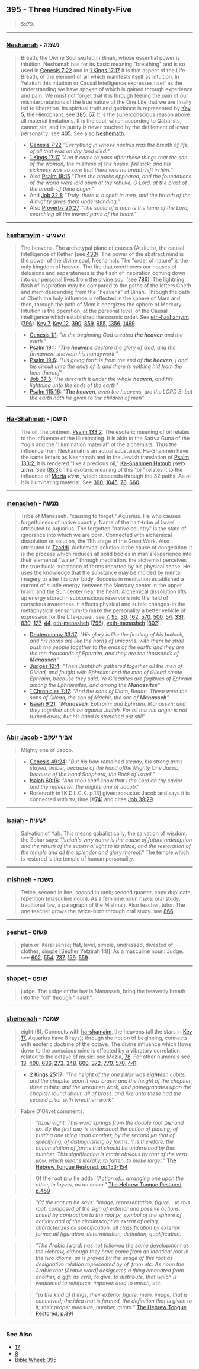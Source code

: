 ## 395 - Three Hundred Ninety-Five
> 5x79.

---

### [Neshamah](/keys/NShMH) - נשמה
> Breath, the Divine Soul seated in Binah, whose essential power is intuition. Neshamah has for its basic meaning "breathing" and is so used in [Genesis 7:22](http://biblehub.com/genesis/7-22.htm) and in [1 Kings 17:17](http://biblehub.com/1_kings/17-17.htm) It is that aspect of the Life Breath, of the element of air which manifests itself as intuition. In Yetzirah this intuition or Causal Intelligence expresses itself as the understanding we have spoken of which is gained through experience and pain. We must not forget that it is through feeling the pain of our misinterpretations of the true nature of the One Life that we are finally led to liberation. Its spiritual truth and guidance is represented by [Key 5](5), the Hierophant. see [385](385), [67](67). It is the superconscious reason above all material limitations. It is the soul, which according to Qabalists, cannot sin; and its purity is never touched by the defilement of lower personality. see [405](405). See also [Neshemath](790).

> - [Genesis 7:22](http://biblehub.com/genesis/7-22.htm) *"Everything in whose nostrils was the breath of life, of all that was on dry land died."*
> - [1 Kings 17:17](http://biblehub.com/1_kings/17-17.htm) *"And it came to pass after these things that the son of the woman, the mistress of the house, fell sick; and his sickness was so sore that there was no breath left in him."*
> - Also [Psalm 18:15](http://biblehub.com/psalms/18-15.htm) *"Then the brooks appeared, and the foundations of the world were laid open at thy rebuke, O Lord, at the blast of the breath of thine anger."*
> - And [Job 32:8](http://biblehub.com/job/32-8.htm) *"Truly, there is a spirit in men, and the breath of the Almighty gives them understanding."*
> - Also [Proverbs 20:27](http://biblehub.com/proverbs/20-27.htm) *"The sould of a man is the lamp of the Lord, searching all the inward parts of the heart."*

---

### [hashamyim](/keys/HShMIM) - השמים
> The heavens. The archetypal plane of causes (Atziluth), the causal Intelligence of Kether (see [430](430)). The power of the abstract mind is the power of the divine soul, Neshamah. The "order of nature" is the only kingdom of heaven. The fire that overthrows our houses of delusions and separateness is the flash of inspiration coming down into our personal lives from the divine soul (see [786](786)). The lightning flash of inspiration may be compared to the paths of the letters Cheth and mem descending from the "heavens" of Binah. Through the path of Cheth the holy influence is reflected in the sphere of Mars and then, through the path of Mem it energizes the sphere of Mercury. Intuition is the operation, at the personal level, of the Causal intelligence which established the cosmic order. See [eth-hashamyim](/keys/ATh-HShMIM) ([796](796)). [Key 7](7), [Key 12](12), [390](390), [859](859), [955](955), [1356](1356), [1499](1499).

> - [Genesis 1:1](http://biblehub.com/genesis/1-1.htm): *"In the beginning God created **the heaven** and the earth."*
> - [Psalm 19:1](http://biblehub.com/psalms/19-1.htm): *"**The heavens** declare the glory of God; and the firmament sheweth his handywork."*
> - [Psalm 19:6](http://biblehub.com/psalms/19-6.htm): *"His going forth is from the end of **the heaven**, | and his circuit unto the ends of it: and there is nothing hid from the heat thereof"*
> - [Job 37:3](https://biblehub.com/job/37-3.htm): *"He directeth it under the whole **heaven**, and his lightning unto the ends of the earth"*
> - [Psalm 115:16](https://biblehub.com/psalms/115-16.htm): *"**The heaven**, even the heavens, are the LORD'S: but the earth hath he given to the children of men"*

---

### [Ha-Shahmen](/keys/H.ShMN) - ה שמן
> The oil, the ointment [Psalm 133:2](http://biblehub.com/psalms/133-2.htm). The esoteric meaning of oil relates to the influence of the illuminating. It is akin to the Sattva Guna of the Yogis and the "Illumination material" of the alchemists. Thus the influence from Neshamah is an actual substance. Ha-Shahmen have the same letters as Neshamah and in the Jewish translation of [Psalm 133:2](http://biblehub.com/psalms/133-2.htm), it is rendered "like a precious oil," [Ka-Shahmen Hatoub](/keys/KShMN.HThVB) **כשמן התוב**. See ([823](823)). The esoteric meaning of this "oil" relates it to the influence of [Mezla](78) **מזלא**, which descends through the 32 paths. As oil it is illuminating material. See [390](390), [1045](1045), [78](78), [660](660).

---

### [menasheh](/keys/MNShH) - מנשה
> Tribe of Manasseh. "causing to forget." Aquarius. He who causes forgetfulness of native country. Name of the half-tribe of Israel attributed to Aquarius. The forgotten "native country" is the state of ignorance into which we are born. Connected with alchemical dissolution or solution, the 11th stage of the Great Work. Also attributed to [Tzaddi](/keys/Tz). Alchemical solution is the cause of congelation-it is the process which reduces all solid bodies in man's experience into their elemental "water," through meditation. the alchemist perceives the true fludic substance of forms reported by his physical sense. He uses the knowledge that the substance may be molded by mental imagery to alter his own body. Success in meditation established a current of subtle energy between the Mercury center in the upper brain, and the Sun center near the heart. Alchemical dissolution lifts up energy stored in subconscious reservoirs into the field of conscious awareness. It affects physical and subtle changes-in the metaphysical sensorium-to make the personality a better vehicle of expression for the Life-power. see [7](7), [95](95), [30](30), [162](162), [570](570), [500](500), [54](54), [331](331), [830](830), [127](127), [44](44), [eth-menasheh](/keys/ATh-MNShH) ([796](796)), [veth-menasheh](/keys/VATh-MNShH) ([802](802)).

> - [Deuteronomy 33:17](https://biblehub.com/deuteronomy/33-17.htm): *"His glory is like the firstling of his bullock, and his horns are like the horns of unicorns: with them he shall push the people together to the ends of the earth: and they are the ten thousands of Ephraim, and they are the thousands of **Manasseh**"*
> - [Judges 12:4](https://biblehub.com/judges/12-4.htm): *"Then Jephthah gathered together all the men of Gilead, and fought with Ephraim: and the men of Gilead smote Ephraim, because they said, Ye Gileadites are fugitives of Ephraim among the Ephraimites, and among the **Manassites**"*
> - [1 Chronicles 7:17](https://biblehub.com/1_chronicles/7-17.htm): *"And the sons of Ulam; Bedan. These were the sons of Gilead, the son of Machir, the son of **Manasseh**"*
> - [Isaiah 9:21](https://biblehub.com/isaiah/9-21.htm): *"**Manasseh**, Ephraim; and Ephraim, Manasseh: and they together shall be against Judah. For all this his anger is not turned away, but his hand is stretched out still"*

---

### [Abir Jacob](/keys/ABIR.IOQB) - אביר יעקב
> Mighty one of Jacob.

> - [Genesis 49:24](http://biblehub.com/genesis/49-24.htm): *"But his bow remained steady, his strong arms stayed, limber, because of the hand ofthe Mighty One Jacob, because of the hand Shepherd, the Rock of Israel."*
> - [Isaiah 60:16](http://biblehub.com/isaiah/60-16.htm): *"And thou shall know that I the Lord an thy savior and thy redeemer, the mighty one of Jacob."*
> - Rosenroth in [K.D.L.C.K. p.13] gives: robustus Jacob and says it is connected with עד, time [#[74](74)] and cites [Job 39:29](http://biblehub.com/job/39-29.htm).

---

### [Isaiah](/keys/IShOIH) - ישעיה
> Salvation of Yah. This means qabalistically, the salvation of wisdom. the Zohar says: *"Isaiah's very name is the cause of future redemption and the return of the supernal light to its place, and the restoration of the temple and all the splendor and glory thereof."* The temple which is restored is the temple of human personality.

---

### [mishneh](/keys/MShNH) - משנה
> Twice, second in line; second in rank; second quarter, copy duplicate, repetition (masculine noun). As a feminine noun משנה: oral study, traditional law, a paragraph of the Mishnah. Also teacher, tutor. The one teacher grows the twice-born through oral study. see [866](866).

---

### [peshut](/keys/PShVT) - פשוט
> plain or literal sense; flat, level, simple, undressed, divested of clothes, simple [Sepher Yetzirah 1:8]. As a masculine noun: Judge. see [602](602), [554](554), [737](737), [159](159), [559](559).

---

### [shopet](/keys/ShVPT) - שופט
> judge. The judge of the law is Manasseh, bring the heavenly breath into the "oil" through "Isaiah".

---

### [shemonah](/keys/ShMNH) - שמנה
> eight (8). Connects with [ha-shamaim](/keys/HShMIM), the heavens (all the stars in [Key 17](/keys/Tz), Aquarius have 8 rays); through the notion of beginning, connects with esoteric doctrine of the octave. The divine influence which flows down to the conscious mind is effected by a vibratory correlation related to the octave of music. see Mezla, [78](78). For other numerals see [13](13), [400](400), [636](636), [273](273), [348](348), [600](600), [372](372), [770](770), [570](570), [441](441).

> - [2 Kings 25:17](https://biblehub.com/2_kings/25-17.htm): *"The height of the one pillar was **eight**een cubits, and the chapiter upon it was brass: and the height of the chapiter three cubits; and the wreathen work, and pomegranates upon the chapiter round about, all of brass: and like unto these had the second pillar with wreathen work"*

> Fabre D'Olivet comments:

> > *"שמנה eight. This word springs from the double root שום and מון. By the first שום, is understood the action of placing, of putting one thing upon another; by the second מון that of specifying, of distinguishing by forms. It is therefore, the accumulation of forms that should be understood by this number. This signification is made obvious by that of the verb שמון, which means literally, to fatten, to make larger."* [The Hebrew Tongue Restored, pp.153-154](https://archive.org/details/hebraictongueres00fabriala/page/153)

> > Of the root שום he adds: *"Action of... arranging one upon the other, in layers, as an onion."* [The Hebrew Tongue Restored, p.459](https://archive.org/details/hebraictongueres00fabriala/page/459)

> > *"Of the root מון he says: "image, representation, figure... מן this root, composed of the sign of exterior and passive actions, united by contraction to the root אן, symbol of the sphere of activity and of the circumscriptive extent of being, characterizes all specification, all classification by exterior forms; all figuration, determination, definition, qualification.*

> > *"The Arabic [word] has not followed the same development as the Hebrew, although they have come from an identical root in the two idioms, as is proved by the usage of this root as designative relation represented by of, from etc. As noun the Arabic root [Arabic word] designates a thing emanated from another, a gift; as verb, to give, to distribute, that which is weakened to reinforce, impoverished to enrich, etc.*

> > *"מן the kind of things, their exterior figure, mein, image, that is conceived; the idea that is formed, the definition that is given to it; their proper measure, number, quota."* [The Hebrew Tongue Restored, p.391](https://archive.org/details/hebraictongueres00fabriala/page/391)

---

### See Also

- [17](17)
- [8](8)
- [Bible Wheel: 395](https://www.biblewheel.com//GR/GR_Database.php?SearchBy_Gematria=395)
